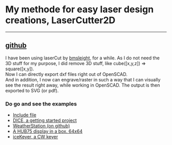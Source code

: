 # My methode for easy laser design creations, LaserCutter2D

---
## [github](https://github.com/Fihl/LaserCutter2D)

I have been using laserCut by [bmsleight](https://github.com/bmsleight/lasercut), for a while. 
As I do not need the 3D stuff for my purpose, I did remove 3D stuff, like cube([x,y,z]) => square([x,y]).  
Now I can directly export dxf files right out of OpenSCAD.  
And in addition, I now can engrave/raster in such a way that I can visually see the result right away, while working in OpenSCAD. The output is then exported to SVG (or pdf). 

### Do go and see the examples
- [Include file](https://github.com/Fihl/LaserCutter2D/blob/main/Src/LaserCutter2D.scad)
- [DICE, a getting started project](https://github.com/Fihl/LaserCutter2D/tree/main/Src/Dice/)
- [WeatherStation (on github)](https://github.com/Fihl/LaserCutter2D/tree/main/Src/WeatherStation/)
- [A HUB75 display in a box. 64x64](https://github.com/Fihl/LaserCutter2D/tree/main/Src/HUB75%2064x64)
- [iceKeyer, a CW keyer](https://github.com/Fihl/LaserCutter2D/tree/main/Src/iceKeyer/)

